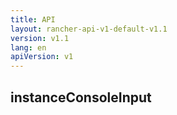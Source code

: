 ```yaml
---
title: API
layout: rancher-api-v1-default-v1.1
version: v1.1
lang: en
apiVersion: v1
---
```


## instanceConsoleInput



<br>
